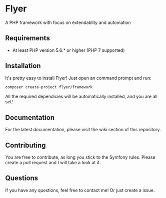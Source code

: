 Flyer
=========

A PHP framework with focus on extendablity and automation

## Requirements

- At least PHP version 5.6.* or higher (PHP 7 supported)

## Installation

It's pretty easy to install Flyer! Just open an command prompt and run:

```bash
composer create-project flyer/framework
```

All the required dependicies will be automatically installed, and you are all set!

## Documentation

For the latest documentation, please visit the wiki section of this repository.

## Contributing

You are free to contribute, as long you stick to the Symfony rules. 
Please create a pull request and I will take a look at it.

## Questions

If you have any questions, feel free to contact me! Or just create a issue.






